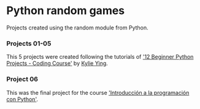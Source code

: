 # Python random games
Projects created using the random module from Python.

### Projects 01-05
This 5 projects were created following the tutorials of ['12 Beginner Python Projects - Coding Course'](https://www.youtube.com/watch?v=8ext9G7xspg&t=100s) by [Kylie Ying](https://github.com/kying18).

### Project 06
This was the final project for the course ['Introducción a la programación con Python'](https://es.coursera.org/learn/introduccion-python).
